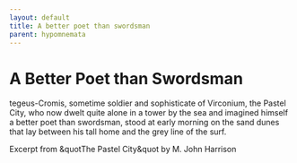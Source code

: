 ```yaml
---
layout: default
title: A better poet than swordsman
parent: hypomnemata
---
```

# A Better Poet than Swordsman

tegeus-Cromis, sometime soldier and sophisticate of Virconium, the Pastel City, who now dwelt quite alone in a tower by the sea and imagined himself a better poet than swordsman, stood at early morning on the sand dunes that lay between his tall home and the grey line of the surf.

Excerpt from &quotThe Pastel City&quot by M. John Harrison
